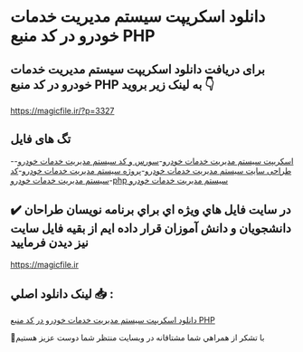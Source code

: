# دانلود اسکریپت سیستم مدیریت خدمات خودرو در کد منبع PHP

## برای دریافت دانلود اسکریپت سیستم مدیریت خدمات خودرو در کد منبع PHP به لینک زیر بروید 👇

https://magicfile.ir/?p=3327

## تگ های فایل

-[اسکریپت سیستم مدیریت خدمات خودرو](https://magicfile.ir/product/%d8%a7%d8%b3%da%a9%d8%b1%db%8c%d9%be%d8%aa%d8%b3%db%8c%d8%b3%d8%aa%d9%85-%d9%85%d8%af%db%8c%d8%b1%db%8c%d8%aa-%d8%ae%d8%af%d9%85%d8%a7%d8%aa-%d8%ae%d9%88%d8%af%d8%b1%d9%88-php/)-[سورس و کد سیستم مدیریت خدمات خودرو](https://magicfile.ir/product/%d8%a7%d8%b3%da%a9%d8%b1%db%8c%d9%be%d8%aa%d8%b3%db%8c%d8%b3%d8%aa%d9%85-%d9%85%d8%af%db%8c%d8%b1%db%8c%d8%aa-%d8%ae%d8%af%d9%85%d8%a7%d8%aa-%d8%ae%d9%88%d8%af%d8%b1%d9%88-php/)-[طراحی سایت سیستم مدیریت خدمات خودرو](https://magicfile.ir/product/%d8%a7%d8%b3%da%a9%d8%b1%db%8c%d9%be%d8%aa%d8%b3%db%8c%d8%b3%d8%aa%d9%85-%d9%85%d8%af%db%8c%d8%b1%db%8c%d8%aa-%d8%ae%d8%af%d9%85%d8%a7%d8%aa-%d8%ae%d9%88%d8%af%d8%b1%d9%88-php/)-[پروژه سیستم مدیریت خدمات خودرو](https://magicfile.ir/product/%d8%a7%d8%b3%da%a9%d8%b1%db%8c%d9%be%d8%aa%d8%b3%db%8c%d8%b3%d8%aa%d9%85-%d9%85%d8%af%db%8c%d8%b1%db%8c%d8%aa-%d8%ae%d8%af%d9%85%d8%a7%d8%aa-%d8%ae%d9%88%d8%af%d8%b1%d9%88-php/)-[کد سیستم مدیریت خدمات خودرو](https://magicfile.ir/product/%d8%a7%d8%b3%da%a9%d8%b1%db%8c%d9%be%d8%aa%d8%b3%db%8c%d8%b3%d8%aa%d9%85-%d9%85%d8%af%db%8c%d8%b1%db%8c%d8%aa-%d8%ae%d8%af%d9%85%d8%a7%d8%aa-%d8%ae%d9%88%d8%af%d8%b1%d9%88-php/)-[php سیستم مدیریت خدمات خودرو](https://magicfile.ir/product/%d8%a7%d8%b3%da%a9%d8%b1%db%8c%d9%be%d8%aa%d8%b3%db%8c%d8%b3%d8%aa%d9%85-%d9%85%d8%af%db%8c%d8%b1%db%8c%d8%aa-%d8%ae%d8%af%d9%85%d8%a7%d8%aa-%d8%ae%d9%88%d8%af%d8%b1%d9%88-php/)

## ✔️ در سايت فايل هاي ويژه اي براي برنامه نويسان طراحان دانشجويان و دانش آموزان قرار داده ايم از بقيه فايل سايت نيز ديدن فرماييد

https://magicfile.ir


## لينک دانلود اصلي 📥 :

[دانلود اسکریپت سیستم مدیریت خدمات خودرو در کد منبع PHP](https://magicfile.ir/product/%d8%a7%d8%b3%da%a9%d8%b1%db%8c%d9%be%d8%aa%d8%b3%db%8c%d8%b3%d8%aa%d9%85-%d9%85%d8%af%db%8c%d8%b1%db%8c%d8%aa-%d8%ae%d8%af%d9%85%d8%a7%d8%aa-%d8%ae%d9%88%d8%af%d8%b1%d9%88-php/) 


🙏با تشکر از همراهي شما مشتاقانه در وبسایت منتظر شما دوست عزیز هستیم

